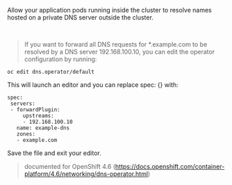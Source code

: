 Allow your application pods running inside the cluster to resolve names hosted on a private DNS server outside the cluster. 

<br />




>If you want to forward all DNS requests for *.example.com to be resolved by a DNS server 192.168.100.10, you can edit the operator configuration by running:

    oc edit dns.operator/default


This will launch an editor and you can replace spec: {} with:
```    
spec:
 servers:
 - forwardPlugin:
     upstreams:
     - 192.168.100.10
   name: example-dns
   zones:
   - example.com
```

Save the file and exit your editor.


>documented for OpenShift 4.6 (https://docs.openshift.com/container-platform/4.6/networking/dns-operator.html)